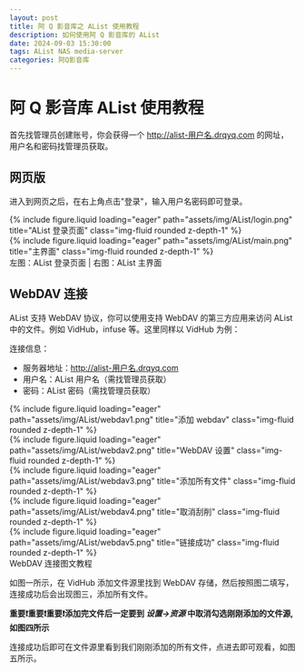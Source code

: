 ```yaml
---
layout: post
title: 阿 Q 影音库之 AList 使用教程
description: 如何使用阿 Q 影音库的 AList
date: 2024-09-03 15:30:00
tags: AList NAS media-server
categories: 阿Q影音库
---
```

# 阿 Q 影音库 AList 使用教程

首先找管理员创建账号，你会获得一个 http://alist-用户名.drqyq.com 的网址，用户名和密码找管理员获取。

## 网页版
进入到网页之后，在右上角点击"登录"，输入用户名密码即可登录。

<div class="row mt-3">
    <div class="col-sm mt-3 mt-md-0">
        {% include figure.liquid loading="eager" path="assets/img/AList/login.png" title="AList 登录页面" class="img-fluid rounded z-depth-1" %}
    </div>
    <div class="col-sm mt-3 mt-md-0">
        {% include figure.liquid loading="eager" path="assets/img/AList/main.png" title="主界面" class="img-fluid rounded z-depth-1" %}
    </div>
</div>
<div class="caption">
    左图：AList 登录页面 | 右图：AList 主界面
</div>

## WebDAV 连接
AList 支持 WebDAV 协议，你可以使用支持 WebDAV 的第三方应用来访问 AList 中的文件。例如 VidHub，infuse 等。这里同样以 VidHub 为例：

连接信息：
- 服务器地址：http://alist-用户名.drqyq.com
- 用户名：AList 用户名（需找管理员获取）
- 密码：AList 密码（需找管理员获取）

<div class="row mt-3">
    <div class="col-sm mt-3 mt-md-0">
        {% include figure.liquid loading="eager" path="assets/img/AList/webdav1.png" title="添加 webdav" class="img-fluid rounded z-depth-1" %}
    </div>
    <div class="col-sm mt-3 mt-md-0">
        {% include figure.liquid loading="eager" path="assets/img/AList/webdav2.png" title="WebDAV 设置" class="img-fluid rounded z-depth-1" %}
    </div>
    <div class="col-sm mt-3 mt-md-0">
        {% include figure.liquid loading="eager" path="assets/img/AList/webdav3.png" title="添加所有文件" class="img-fluid rounded z-depth-1" %}
    </div>
    <div class="col-sm mt-3 mt-md-0">
        {% include figure.liquid loading="eager" path="assets/img/AList/webdav4.png" title="取消刮削" class="img-fluid rounded z-depth-1" %}
    </div>
    <div class="col-sm mt-3 mt-md-0">
        {% include figure.liquid loading="eager" path="assets/img/AList/webdav5.png" title="链接成功" class="img-fluid rounded z-depth-1" %}
    </div>
</div>
<div class="caption">
    WebDAV 连接图文教程
</div>

如图一所示，在 VidHub 添加文件源里找到 WebDAV 存储，然后按照图二填写，连接成功后会出现图三，添加所有文件。

**重要❗️重要❗️重要❗️添加完文件后一定要到 *设置->资源* 中取消勾选刚刚添加的文件源,如图四所示**

连接成功后即可在文件源里看到我们刚刚添加的所有文件，点进去即可观看，如图五所示。
